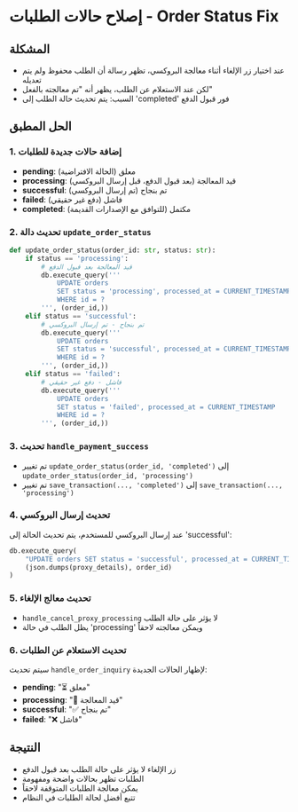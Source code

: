 # إصلاح حالات الطلبات - Order Status Fix

## المشكلة
- عند اختيار زر الإلغاء أثناء معالجة البروكسي، تظهر رسالة أن الطلب محفوظ ولم يتم تعديله
- لكن عند الاستعلام عن الطلب، يظهر أنه "تم معالجته بالفعل"
- السبب: يتم تحديث حالة الطلب إلى 'completed' فور قبول الدفع

## الحل المطبق

### 1. إضافة حالات جديدة للطلبات
- **pending**: معلق (الحالة الافتراضية)
- **processing**: قيد المعالجة (بعد قبول الدفع، قبل إرسال البروكسي)
- **successful**: تم بنجاح (تم إرسال البروكسي)
- **failed**: فاشل (دفع غير حقيقي)
- **completed**: مكتمل (للتوافق مع الإصدارات القديمة)

### 2. تحديث دالة `update_order_status`
```python
def update_order_status(order_id: str, status: str):
    if status == 'processing':
        # قيد المعالجة بعد قبول الدفع
        db.execute_query('''
            UPDATE orders 
            SET status = 'processing', processed_at = CURRENT_TIMESTAMP 
            WHERE id = ?
        ''', (order_id,))
    elif status == 'successful':
        # تم بنجاح - تم إرسال البروكسي
        db.execute_query('''
            UPDATE orders 
            SET status = 'successful', processed_at = CURRENT_TIMESTAMP 
            WHERE id = ?
        ''', (order_id,))
    elif status == 'failed':
        # فاشل - دفع غير حقيقي
        db.execute_query('''
            UPDATE orders 
            SET status = 'failed', processed_at = CURRENT_TIMESTAMP 
            WHERE id = ?
        ''', (order_id,))
```

### 3. تحديث `handle_payment_success`
- تم تغيير `update_order_status(order_id, 'completed')` إلى `update_order_status(order_id, 'processing')`
- تم تغيير `save_transaction(..., 'completed')` إلى `save_transaction(..., 'processing')`

### 4. تحديث إرسال البروكسي
عند إرسال البروكسي للمستخدم، يتم تحديث الحالة إلى 'successful':
```python
db.execute_query(
    "UPDATE orders SET status = 'successful', processed_at = CURRENT_TIMESTAMP, proxy_details = ?, truly_processed = TRUE WHERE id = ?",
    (json.dumps(proxy_details), order_id)
)
```

### 5. تحديث معالج الإلغاء
- `handle_cancel_proxy_processing` لا يؤثر على حالة الطلب
- يظل الطلب في حالة 'processing' ويمكن معالجته لاحقاً

### 6. تحديث الاستعلام عن الطلبات
سيتم تحديث `handle_order_inquiry` لإظهار الحالات الجديدة:
- **pending**: "⏳ معلق"
- **processing**: "🔄 قيد المعالجة"
- **successful**: "✅ تم بنجاح"
- **failed**: "❌ فاشل"

## النتيجة
- زر الإلغاء لا يؤثر على حالة الطلب بعد قبول الدفع
- الطلبات تظهر بحالات واضحة ومفهومة
- يمكن معالجة الطلبات المتوقفة لاحقاً
- تتبع أفضل لحالة الطلبات في النظام